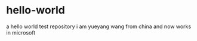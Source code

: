 # hello-world
a hello world test repository
i am yueyang wang from china and now works in microsoft
